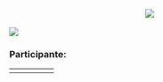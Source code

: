 <div align="center">
  <img src="https://user-images.githubusercontent.com/61476935/115932575-9432b200-a463-11eb-802d-5a056f7dbb85.png">
</div>
<br>
<img src="https://img.shields.io/static/v1?label=Angular&message=Library&color=red&style=for-the-badge&logo=Angular"/>

### Participante: 
||||||
| -------- | -------- | -------- |-------- | -------- |
||||||
